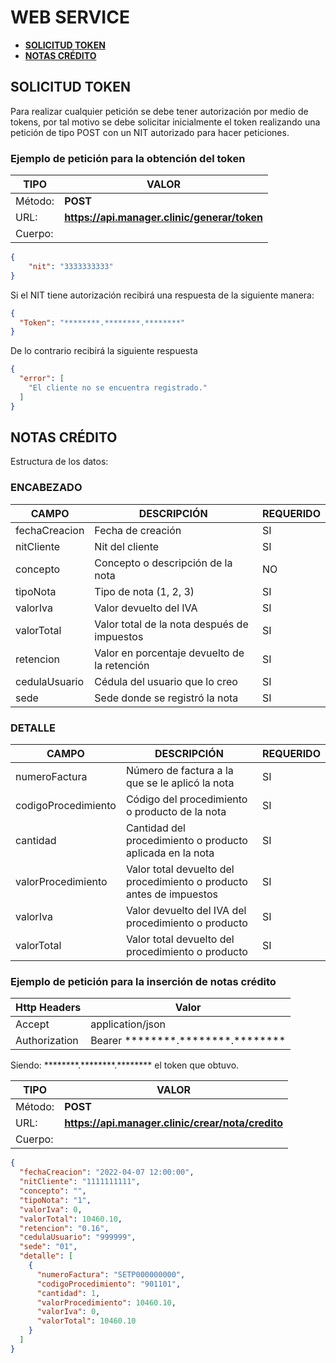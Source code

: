 # <h1>**WEB SERVICE**</h1>
- [**SOLICITUD TOKEN**](#token)
- [**NOTAS CRÉDITO**](#notas)

## <h2 id="token">**SOLICITUD TOKEN**</h2> 

Para realizar cualquier petición se debe tener autorización por medio de tokens, por tal motivo se debe solicitar inicialmente el token realizando una petición de tipo POST con un NIT autorizado para hacer peticiones.

### Ejemplo de petición para la obtención del token

| TIPO | VALOR |
| ----- | ---- |
| Método: | **POST** |
| URL: | **https://api.manager.clinic/generar/token** |
| Cuerpo: |  |
```json
{
    "nit": "3333333333"
}
```

Si el NIT tiene autorización recibirá una respuesta de la siguiente manera:

```json
{
  "Token": "********.********.********"
}
```

De lo contrario recibirá la siguiente respuesta

```json
{
  "error": [
    "El cliente no se encuentra registrado."
  ]
}
```

## <h2 id="notas">**NOTAS CRÉDITO**</h2>

Estructura de los datos:

### **ENCABEZADO**
| CAMPO | DESCRIPCIÓN | REQUERIDO |
| ----- | ---- | --- |
| fechaCreacion | Fecha de creación | SI |
| nitCliente | Nit del cliente | SI |
| concepto	| Concepto o descripción de la nota | NO |
| tipoNota	| Tipo de nota (1, 2, 3) | SI |
| valorIva	| Valor devuelto del IVA | SI |
| valorTotal	| Valor total de la nota después de impuestos | SI |
| retencion	| Valor en porcentaje devuelto de la retención | SI |
| cedulaUsuario	| Cédula del usuario que lo creo | SI |
| sede	| Sede donde se registró la nota | SI |


### **DETALLE**
| CAMPO | DESCRIPCIÓN | REQUERIDO |
| ----- | ---- | --- |
| numeroFactura | Número de factura a la que se le aplicó la nota | SI |
| codigoProcedimiento | Código del procedimiento o producto de la nota | SI |
| cantidad | 	Cantidad del procedimiento o producto aplicada en la nota | SI |
| valorProcedimiento	| Valor total devuelto del procedimiento o producto antes de impuestos | SI |
| valorIva	| Valor devuelto del IVA del procedimiento o producto | SI |
| valorTotal	| Valor total devuelto del procedimiento o producto | SI |

### Ejemplo de petición para la inserción de notas crédito

| Http Headers | Valor |
| ----- | ---- |
| Accept | application/json |
| Authorization | Bearer \*\*\*\*\*\*\*\*.\*\*\*\*\*\*\*\*.\*\*\*\*\*\*\*\* |

Siendo: \*\*\*\*\*\*\*\*.\*\*\*\*\*\*\*\*.\*\*\*\*\*\*\*\* el token que obtuvo.

| TIPO | VALOR |
| ----- | ---- |
| Método: | **POST** |
| URL: | **https://api.manager.clinic/crear/nota/credito** |
| Cuerpo: |  |
```json
{
  "fechaCreacion": "2022-04-07 12:00:00",
  "nitCliente": "1111111111",	
  "concepto": "",
  "tipoNota": "1",
  "valorIva": 0,
  "valorTotal": 10460.10,
  "retencion": "0.16",
  "cedulaUsuario": "999999",
  "sede": "01",
  "detalle": [
    {
      "numeroFactura": "SETP000000000",
      "codigoProcedimiento": "901101",
      "cantidad": 1,
      "valorProcedimiento": 10460.10, 
      "valorIva": 0,
      "valorTotal": 10460.10
    }
  ]
}
```
